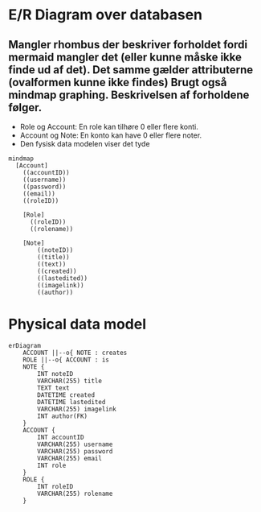 # E/R Diagram over databasen
## Mangler rhombus der beskriver forholdet fordi mermaid mangler det (eller kunne måske ikke finde ud af det). Det samme gælder attributerne (ovalformen kunne ikke findes) Brugt også mindmap graphing. Beskrivelsen af forholdene følger.
- Role og Account: En role kan tilhøre 0 eller flere konti.
- Account og Note: En konto kan have 0 eller flere noter. 
- Den fysisk data modelen viser det tyde
```mermaid
mindmap
  [Account]
    ((accountID))
    ((username))
    ((password))
    ((email))
    ((roleID))
    
    [Role]
      ((roleID))
      ((rolename))
    
    [Note]
        ((noteID))
        ((title))
        ((text))
        ((created))
        ((lastedited))
        ((imagelink))
        ((author))
```
# Physical data model

```mermaid
erDiagram
    ACCOUNT ||--o{ NOTE : creates
    ROLE ||--o{ ACCOUNT : is
    NOTE {
        INT noteID
        VARCHAR(255) title
        TEXT text
        DATETIME created
        DATETIME lastedited
        VARCHAR(255) imagelink
        INT author(FK)
    }
    ACCOUNT {
        INT accountID
        VARCHAR(255) username
        VARCHAR(255) password
        VARCHAR(255) email
        INT role
    }
    ROLE {
        INT roleID
        VARCHAR(255) rolename
    }
```